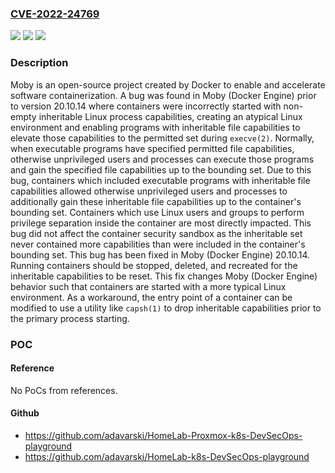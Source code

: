 ### [CVE-2022-24769](https://cve.mitre.org/cgi-bin/cvename.cgi?name=CVE-2022-24769)
![](https://img.shields.io/static/v1?label=Product&message=moby&color=blue)
![](https://img.shields.io/static/v1?label=Version&message=n%2Fa&color=blue)
![](https://img.shields.io/static/v1?label=Vulnerability&message=CWE-732%3A%20Incorrect%20Permission%20Assignment%20for%20Critical%20Resource&color=brighgreen)

### Description

Moby is an open-source project created by Docker to enable and accelerate software containerization. A bug was found in Moby (Docker Engine) prior to version 20.10.14 where containers were incorrectly started with non-empty inheritable Linux process capabilities, creating an atypical Linux environment and enabling programs with inheritable file capabilities to elevate those capabilities to the permitted set during `execve(2)`. Normally, when executable programs have specified permitted file capabilities, otherwise unprivileged users and processes can execute those programs and gain the specified file capabilities up to the bounding set. Due to this bug, containers which included executable programs with inheritable file capabilities allowed otherwise unprivileged users and processes to additionally gain these inheritable file capabilities up to the container's bounding set. Containers which use Linux users and groups to perform privilege separation inside the container are most directly impacted. This bug did not affect the container security sandbox as the inheritable set never contained more capabilities than were included in the container's bounding set. This bug has been fixed in Moby (Docker Engine) 20.10.14. Running containers should be stopped, deleted, and recreated for the inheritable capabilities to be reset. This fix changes Moby (Docker Engine) behavior such that containers are started with a more typical Linux environment. As a workaround, the entry point of a container can be modified to use a utility like `capsh(1)` to drop inheritable capabilities prior to the primary process starting.

### POC

#### Reference
No PoCs from references.

#### Github
- https://github.com/adavarski/HomeLab-Proxmox-k8s-DevSecOps-playground
- https://github.com/adavarski/HomeLab-k8s-DevSecOps-playground


